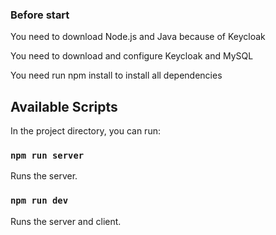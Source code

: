 ### Before start
You need to download Node.js and Java because of Keycloak

You need to download and configure Keycloak and MySQL

You need run npm install to install all dependencies

## Available Scripts

In the project directory, you can run:

### `npm run server`

Runs the server.<br>

### `npm run dev`

Runs the server and client.<br>

